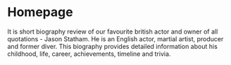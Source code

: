 # Homepage
It is short biography review of our favourite british actor and owner of all quotations - Jason Statham. 
He is an English actor, martial artist, producer and former diver. This biography provides detailed information about his childhood, life, career, achievements, timeline and trivia.
